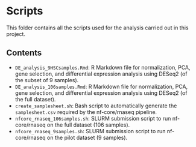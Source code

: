 # Scripts

This folder contains all the scripts used for the analysis carried out in this project.

## Contents

- `DE_analysis_9HSCsamples.Rmd`: R Markdown file for normalization, PCA, gene selection, and differential expression analysis using DESeq2 (of the subset of 9 samples).
- `DE_analysis_106samples.Rmd`: R Markdown file for normalization, PCA, gene selection, and differential expression analysis using DESeq2 (of the full dataset).
- `create_samplesheet.sh`: Bash script to automatically generate the `samplesheet.csv` required by the nf-core/rnaseq pipeline.
- `nfcore_rnaseq_106samples.sh`: SLURM submission script to run nf-core/rnaseq on the full dataset (106 samples).
- `nfcore_rnaseq_9samples.sh`: SLURM submission script to run nf-core/rnaseq on the pilot dataset (9 samples).

